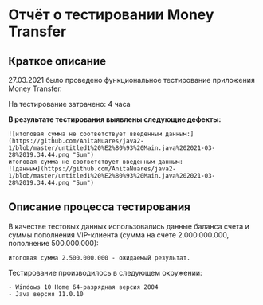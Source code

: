 # Отчёт о тестировании Money Transfer
## Краткое описание

27.03.2021 было проведено функциональное тестирование приложения Money Transfer.

На тестирование затрачено: 4 часа

**В результате тестирования выявлены следующие дефекты:**
     
    ![итоговая сумма не соответствует введенным данным:](https://github.com/AnitaNuares/java2-1/blob/master/untitled1%20%E2%80%93%20Main.java%202021-03-28%2019.34.44.png "Sum")
    итоговая сумма не соответствует введенным данным:
    ![данным](https://github.com/AnitaNuares/java2-1/blob/master/untitled1%20%E2%80%93%20Main.java%202021-03-28%2019.34.44.png "Sum")

## Описание процесса тестирования

В качестве тестовых данных использовались данные баланса счета и суммы пополнения VIP-клиента (сумма на счете 2.000.000.000, пополнение 500.000.000):

    итоговая сумма 2.500.000.000 - ожидаемый результат.

Тестирование производилось в следующем окружении:

    - Windows 10 Home 64-разрядная версия 2004 
    - Java версия 11.0.10